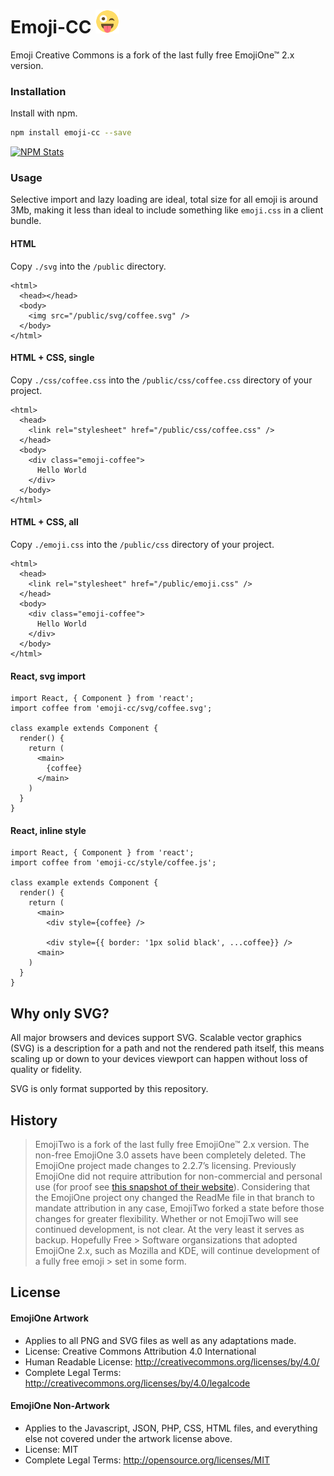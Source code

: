 # Emoji-CC <img src="/svg/stuckOutTongueWinkingEye.svg" data-canonical-src="/svg/stuckOutTongueWinkingEye.svg" width="38" height="38" />
Emoji Creative Commons is a fork of the last fully free EmojiOne™ 2.x version.

### Installation

Install with npm.

```sh
npm install emoji-cc --save
```
[![NPM Stats](https://nodei.co/npm/emoji-cc.png?downloads=true)](https://npmjs.org/package/emoji-cc)

### Usage
Selective import and lazy loading are ideal, total size for all emoji is around 3Mb, making it less than ideal to include something like `emoji.css` in a client bundle.

#### HTML
Copy `./svg` into the `/public` directory.
```
<html>
  <head></head>
  <body>
    <img src="/public/svg/coffee.svg" />
  </body>
</html>
```

#### HTML + CSS, single
Copy `./css/coffee.css` into the `/public/css/coffee.css` directory of your project.
```
<html>
  <head>
    <link rel="stylesheet" href="/public/css/coffee.css" />
  </head>
  <body>
    <div class="emoji-coffee">
      Hello World
    </div>
  </body>
</html>
```

#### HTML + CSS, all
Copy `./emoji.css` into the `/public/css` directory of your project.
```
<html>
  <head>
    <link rel="stylesheet" href="/public/emoji.css" />
  </head>
  <body>
    <div class="emoji-coffee">
      Hello World
    </div>
  </body>
</html>
```


#### React, svg import
```
import React, { Component } from 'react';
import coffee from 'emoji-cc/svg/coffee.svg';

class example extends Component {
  render() {
    return (
      <main>
        {coffee}
      </main>
    )
  }
}
```
#### React, inline style
```
import React, { Component } from 'react';
import coffee from 'emoji-cc/style/coffee.js';

class example extends Component {
  render() {
    return (
      <main>
        <div style={coffee} />
        
        <div style={{ border: '1px solid black', ...coffee}} />
      <main>
    )
  }
}
```

## Why only SVG?
All major browsers and devices support SVG. Scalable vector graphics (SVG) is a description for a path and not the rendered path itself, this means scaling up or down to your devices viewport can happen without loss of quality or fidelity. 

SVG is only format supported by this repository.

## History
> EmojiTwo is a fork of the last fully free EmojiOne™ 2.x version.
> The non-free EmojiOne 3.0 assets have been completely deleted.
> The EmojiOne project made changes to 2.2.7’s licensing. Previously EmojiOne did not require attribution for non-commercial 
> and personal use 
> (for proof see [this snapshot of their website](https://web-beta.archive.org/web/20170327003706/http://emojione.com/licensing/#attribution)). 
> Considering that the EmojiOne project ony changed the ReadMe file in that branch to mandate attribution in any case, 
> EmojiTwo forked a state before those changes for greater flexibility.
> Whether or not EmojiTwo will see continued development, is not clear. At the very least it serves as backup. Hopefully Free > Software organsizations that adopted EmojiOne 2.x, such as Mozilla and KDE, will continue development of a fully free emoji > set in some form.

## License

#### EmojiOne Artwork

*  Applies to all PNG and SVG files as well as any adaptations made.
*  License: Creative Commons Attribution 4.0 International
*  Human Readable License: http://creativecommons.org/licenses/by/4.0/
*  Complete Legal Terms: http://creativecommons.org/licenses/by/4.0/legalcode


#### EmojiOne Non-Artwork

*  Applies to the Javascript, JSON, PHP, CSS, HTML files, and everything else not covered under the artwork license above.
*  License: MIT
*  Complete Legal Terms: http://opensource.org/licenses/MIT
